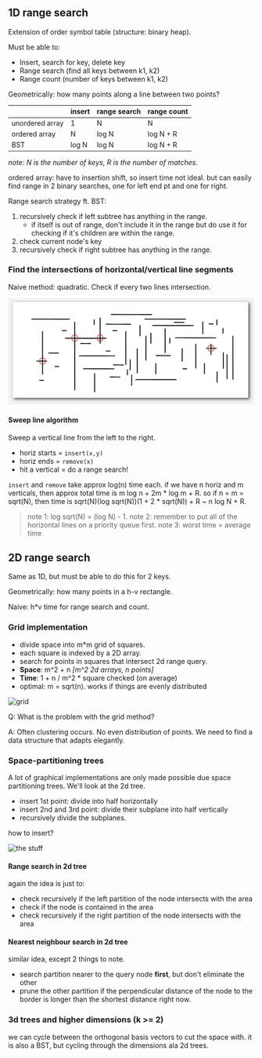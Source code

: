 ## 1D range search

Extension of order symbol table (structure: binary heap).

Must be able to:
- Insert, search for key, delete key
- Range search (find all keys between k1, k2)
- Range count (number of keys between k1, k2)

Geometrically: how many points along a line between two points?

|                 | insert | range search | range count |
|-----------------|--------|--------------|-------------|
| unordered array | 1      | N            | N           |
| ordered array   | N      | log N        | log N + R   |
| BST             | log N  | log N        | log N + R   |

*note: N is the number of keys, R is the number of matches.*

ordered array: have to insertion shift, so insert time not ideal.
but can easily find range in 2 binary searches, one for left end pt and one for
right.

Range search strategy ft. BST:
1. recursively check if left subtree has anything in the range.
    - if itself is out of range, don't include it in the range but do use it for
      checking if it's children are within the range.
2. check current node's key
3. recursively check if right subtree has anything in the range.

### Find the intersections of horizontal/vertical line segments

Naive method: quadratic. Check if every two lines intersection.

![orthogonal line intersections](inters.png)

#### Sweep line algorithm
Sweep a vertical line from the left to the right. 

- horiz starts = ``` insert(x,y) ```
- horiz ends = ``` remove(x) ``` 
- hit a vertical = do a range search!

``` insert ``` and ``` remove ``` take approx log(n) time each.
if we have n horiz and m verticals, then approx total time is 
    m log n + 2m * log m + R. so if n = m = sqrt(N), then time is
    sqrt(N)(log sqrt(N))(1 + 2 * sqrt(N)) + R ~ n log N + R.

> note 1: log sqrt(N) = (log N) - 1.
> note 2: remember to put all of the horizontal lines on a priority queue first.
> note 3: worst time = average time

## 2D range search

Same as 1D, but must be able to do this for 2 keys.

Geometrically: how many points in a h-v rectangle.

Naive: h*v time for range search and count.

### Grid implementation

- divide space into m*m grid of squares.
- each square is indexed by a 2D array.
- search for points in squares that intersect 2d range query.
- **Space**: m^2 + n *[m^2 2d arrays, n points]*
- **Time**: 1 + n / m^2 * square checked (on average)
- optimal: m = sqrt(n). works if things are evenly distributed

![grid](grid.png)

Q: What is the problem with the grid method?

A: Often clustering occurs. No even distribution of points. We need to find a
data structure that adapts elegantly.

### Space-partitioning trees

A lot of graphical implementations are only made possible due space partitioning
trees. We'll look at the 2d tree.

- insert 1st point: divide into half horizontally
- insert 2nd and 3rd point: divide their subplane into half vertically
- recursively divide the subplanes.

how to insert?

![the stuff](kdtree-insert.jpeg)

#### Range search in 2d tree

again the idea is just to:

- check recursively if the left partition of the node intersects with the area
- check if the node is contained in the area
- check recursively if the right partition of the node intersects with the area

#### Nearest neighbour search in 2d tree

similar idea, except 2 things to note.

- search partition nearer to the query node **first**, but don't eliminate the
  other
- prune the other partition if the perpendicular distance of the node to the
  border is longer than the shortest distance right now.

### 3d trees and higher dimensions (k >= 2)

we can cycle between the orthogonal basis vectors to cut the space with. it is
also a BST, but cycling through the dimensions ala 2d trees.
